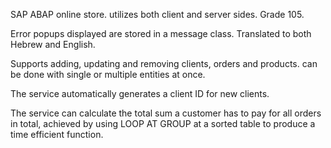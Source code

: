 SAP ABAP online store. utilizes both client and server sides. Grade 105.

Error popups displayed are stored in a message class.
Translated to both Hebrew and English.

Supports adding, updating and removing clients, orders and products. can be done with single or multiple entities at once.

The service automatically generates a client ID for new clients.

The service can calculate the total sum a customer has to pay for all orders in total, achieved by using LOOP AT GROUP at a sorted table to produce a time efficient function.
